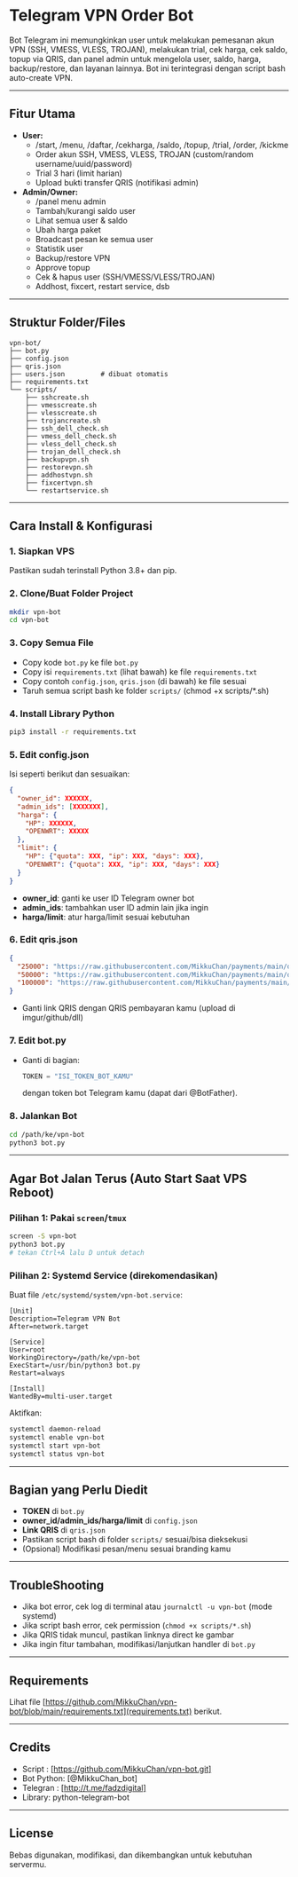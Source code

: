 # Telegram VPN Order Bot

Bot Telegram ini memungkinkan user untuk melakukan pemesanan akun VPN (SSH, VMESS, VLESS, TROJAN), melakukan trial, cek harga, cek saldo, topup via QRIS, dan panel admin untuk mengelola user, saldo, harga, backup/restore, dan layanan lainnya. Bot ini terintegrasi dengan script bash auto-create VPN.

---

## Fitur Utama

- **User:**
  - /start, /menu, /daftar, /cekharga, /saldo, /topup, /trial, /order, /kickme
  - Order akun SSH, VMESS, VLESS, TROJAN (custom/random username/uuid/password)
  - Trial 3 hari (limit harian)
  - Upload bukti transfer QRIS (notifikasi admin)
- **Admin/Owner:**
  - /panel menu admin
  - Tambah/kurangi saldo user
  - Lihat semua user & saldo
  - Ubah harga paket
  - Broadcast pesan ke semua user
  - Statistik user
  - Backup/restore VPN
  - Approve topup
  - Cek & hapus user (SSH/VMESS/VLESS/TROJAN)
  - Addhost, fixcert, restart service, dsb

---

## Struktur Folder/Files

```
vpn-bot/
├── bot.py
├── config.json
├── qris.json
├── users.json         # dibuat otomatis
├── requirements.txt
└── scripts/
    ├── sshcreate.sh
    ├── vmesscreate.sh
    ├── vlesscreate.sh
    ├── trojancreate.sh
    ├── ssh_dell_check.sh
    ├── vmess_dell_check.sh
    ├── vless_dell_check.sh
    ├── trojan_dell_check.sh
    ├── backupvpn.sh
    ├── restorevpn.sh
    ├── addhostvpn.sh
    ├── fixcertvpn.sh
    └── restartservice.sh
```

---

## Cara Install & Konfigurasi

### 1. **Siapkan VPS**

Pastikan sudah terinstall Python 3.8+ dan pip.

### 2. **Clone/Buat Folder Project**

```bash
mkdir vpn-bot
cd vpn-bot
```

### 3. **Copy Semua File**

- Copy kode `bot.py` ke file `bot.py`
- Copy isi `requirements.txt` (lihat bawah) ke file `requirements.txt`
- Copy contoh `config.json`, `qris.json` (di bawah) ke file sesuai
- Taruh semua script bash ke folder `scripts/` (chmod +x scripts/*.sh)

### 4. **Install Library Python**

```bash
pip3 install -r requirements.txt
```

### 5. **Edit config.json**

Isi seperti berikut dan sesuaikan:
```json
{
  "owner_id": XXXXXX,
  "admin_ids": [XXXXXXX],
  "harga": {
    "HP": XXXXXX,
    "OPENWRT": XXXXX
  },
  "limit": {
    "HP": {"quota": XXX, "ip": XXX, "days": XXX},
    "OPENWRT": {"quota": XXX, "ip": XXX, "days": XXX}
  }
}
```
- **owner_id**: ganti ke user ID Telegram owner bot
- **admin_ids**: tambahkan user ID admin lain jika ingin
- **harga/limit**: atur harga/limit sesuai kebutuhan

### 6. **Edit qris.json**

```json
{
  "25000": "https://raw.githubusercontent.com/MikkuChan/payments/main/qr25K.png",
  "50000": "https://raw.githubusercontent.com/MikkuChan/payments/main/qr50K.png",
  "100000": "https://raw.githubusercontent.com/MikkuChan/payments/main/qr100K.png"
}
```
- Ganti link QRIS dengan QRIS pembayaran kamu (upload di imgur/github/dll)

### 7. **Edit bot.py**

- Ganti di bagian:
  ```python
  TOKEN = "ISI_TOKEN_BOT_KAMU"
  ```
  dengan token bot Telegram kamu (dapat dari @BotFather).

### 8. **Jalankan Bot**

```bash
cd /path/ke/vpn-bot
python3 bot.py
```

---

## Agar Bot Jalan Terus (Auto Start Saat VPS Reboot)

### Pilihan 1: Pakai `screen`/`tmux`

```bash
screen -S vpn-bot
python3 bot.py
# tekan Ctrl+A lalu D untuk detach
```

### Pilihan 2: Systemd Service (direkomendasikan)

Buat file `/etc/systemd/system/vpn-bot.service`:

```
[Unit]
Description=Telegram VPN Bot
After=network.target

[Service]
User=root
WorkingDirectory=/path/ke/vpn-bot
ExecStart=/usr/bin/python3 bot.py
Restart=always

[Install]
WantedBy=multi-user.target
```

Aktifkan:
```bash
systemctl daemon-reload
systemctl enable vpn-bot
systemctl start vpn-bot
systemctl status vpn-bot
```

---

## Bagian yang Perlu Diedit

- **TOKEN** di `bot.py`
- **owner_id/admin_ids/harga/limit** di `config.json`
- **Link QRIS** di `qris.json`
- Pastikan script bash di folder `scripts/` sesuai/bisa dieksekusi
- (Opsional) Modifikasi pesan/menu sesuai branding kamu

---

## TroubleShooting

- Jika bot error, cek log di terminal atau `journalctl -u vpn-bot` (mode systemd)
- Jika script bash error, cek permission (`chmod +x scripts/*.sh`)
- Jika QRIS tidak muncul, pastikan linknya direct ke gambar
- Jika ingin fitur tambahan, modifikasi/lanjutkan handler di `bot.py`

---

## Requirements

Lihat file [https://github.com/MikkuChan/vpn-bot/blob/main/requirements.txt](requirements.txt) berikut.

---

## Credits

- Script : [https://github.com/MikkuChan/vpn-bot.git]
- Bot Python: [@MikkuChan_bot]
- Telegran : [http://t.me/fadzdigital]
- Library: python-telegram-bot

---

## License

Bebas digunakan, modifikasi, dan dikembangkan untuk kebutuhan servermu.
